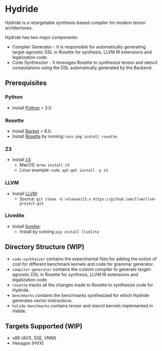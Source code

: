 # Hydride

Hydride is a retargetable synthesis-based compiler for modern tensor architectures.

Hydride has two major components:
- Compiler Generator - It is responsible for automatically generating target-agnostic DSL in Rosette for synthesis, LLVM IR extensions and legalization code.
- Code Synthesizer - It leverages Rosette to synthesize tensor and stencil computations using the DSL automatically generated by the Backend.

## Prerequisites

### Python
- Install [Python](https://www.python.org/downloads/) > 3.0.

### Rosette
- Install [Racket](https://github.com/racket/racket) > 8.0.
- Install [Rosette](https://docs.racket-lang.org/rosette-guide/index.html) by running `raco pkg install rosette`.

### Z3
- Install [z3](https://github.com/Z3Prover/z3):
    - MacOS: `brew install z3`
    - Linux example: `sudo apt-get install -y z3`

### LLVM
- Install [LLVM](https://github.com/llvm/llvm-project.git):
    - Source: `git clone -b release/13.x https://github.com/llvm/llvm-project.git`

### Llvmlite
- Install [llvmlite](https://llvmlite.readthedocs.io/en/latest/index.html):
    - Install by running `pip install llvmlite`

## Directory Structure (WIP)
- `code-syntheizer` contains the experimental files for adding the notion of cost for different benchmark kernels and code for grammar generator.
- `compiler-generator` contains the custom compiler to generate target-agnostic DSL in Rosette for synthesis, LLVM IR extensions and legalization code.
- `rosette` tracks all the changes made to Rosette to synthesize code for Hydride.
- `benchmarks` contains the benchmarks synthesized for which Hydride generates vector instructions.
- `halide-benchmarks` contains tensor and stencil kernels implemented in Halide.

## Targets Supported (WIP)
- x86 (AVX, SSE, VNNI)
- Hexagon (HVX)
